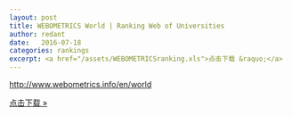 ```yaml
---
layout: post
title: WEBOMETRICS World | Ranking Web of Universities
author: redant
date:   2016-07-18
categories: rankings
excerpt: <a href="/assets/WEBOMETRICSranking.xls">点击下载 &raquo;</a>
---
```

http://www.webometrics.info/en/world

<a href="/assets/WEBOMETRICSranking.xls">点击下载 &raquo;</a>
